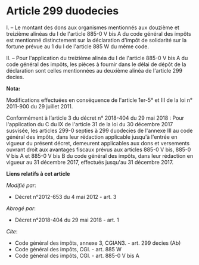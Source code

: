# Article 299 duodecies

I. – Le montant des dons aux organismes mentionnés aux douzième et treizième alinéas du I de l'article 885-0 V bis A du code
général des impôts est mentionné distinctement sur la déclaration d'impôt de solidarité sur la fortune prévue au 1 du I de
l'article 885 W du même code.

II. – Pour l'application du treizième alinéa du I de l'article 885-0 V bis A du code général des impôts, les pièces à fournir
dans le délai de dépôt de la déclaration sont celles mentionnées au deuxième alinéa de l'article 299 decies.

**Nota:**

Modifications effectuées en conséquence de l'article 1er-5° et III de la loi n° 2011-900 du 29 juillet 2011.

Conformément à l’article 3 du décret n° 2018-404 du 29 mai 2018 : Pour l'application du C du IX de l'article 31 de la loi du
30 décembre 2017 susvisée, les articles 299-0 septies à 299 duodecies de l'annexe III au code général des impôts, dans leur
rédaction applicable jusqu'à l'entrée en vigueur du présent décret, demeurent applicables aux dons et versements ouvrant
droit aux avantages fiscaux prévus aux articles 885-0 V bis, 885-0 V bis A et 885-0 V bis B du code général des impôts, dans
leur rédaction en vigueur au 31 décembre 2017, effectués jusqu'au 31 décembre 2017.

**Liens relatifs à cet article**

_Modifié par_:

  - Décret n°2012-653 du 4 mai 2012 - art. 3

_Abrogé par_:

  - Décret n°2018-404 du 29 mai 2018 - art. 1

_Cite_:

  - Code général des impôts, annexe 3, CGIAN3. - art. 299 decies (Ab)
  - Code général des impôts, CGI. - art. 885 W
  - Code général des impôts, CGI. - art. 885-0 V bis A
